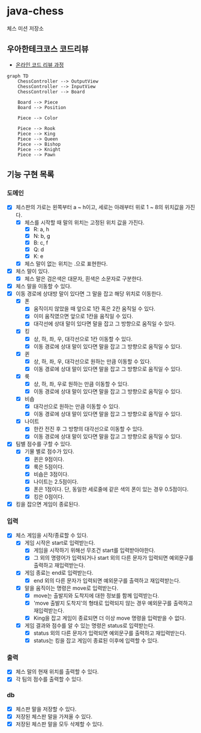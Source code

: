 # java-chess

체스 미션 저장소

## 우아한테크코스 코드리뷰

- [온라인 코드 리뷰 과정](https://github.com/woowacourse/woowacourse-docs/blob/master/maincourse/README.md)

```mermaid
graph TD
    ChessController --> OutputView
    ChessController --> InputView
    ChessController --> Board

    Board --> Piece
    Board --> Position

    Piece --> Color

    Piece --> Rook
    Piece --> King
    Piece --> Queen
    Piece --> Bishop
    Piece --> Knight
    Piece --> Pawn
```

## 기능 구현 목록

### 도메인

- [x] 체스판의 가로는 왼쪽부터 a ~ h이고, 세로는 아래부터 위로 1 ~ 8의 위치값을 가진다.
    - [x] 체스를 시작할 때 말의 위치는 고정된 위치 값을 가진다.
        - [x] R: a, h
        - [x] N: b, g
        - [x] B: c, f
        - [x] Q: d
        - [x] K: e
    - [x] 체스 말이 없는 위치는 .으로 표현한다.
- [x] 체스 말이 있다.
    - [x] 체스 말은 검은색은 대문자, 흰색은 소문자로 구분한다.
- [x] 체스 말을 이동할 수 있다.
- [x] 이동 경로에 상대방 말이 있다면 그 말을 잡고 해당 위치로 이동한다.
    - [x] 폰
        - [x] 움직이지 않았을 때 앞으로 1칸 혹은 2칸 움직일 수 있다.
        - [x] 이미 움직였으면 앞으로 1칸을 움직일 수 있다.
        - [x] 대각선에 상대 말이 있다면 말을 잡고 그 방향으로 움직일 수 있다.
    - [x] 킹
        - [x] 상, 하, 좌, 우, 대각선으로 1칸 이동할 수 있다.
        - [x] 이동 경로에 상대 말이 있다면 말을 잡고 그 방향으로 움직일 수 있다.
    - [x] 퀸
        - [x] 상, 하, 좌, 우, 대각선으로 원하는 만큼 이동할 수 있다.
        - [x] 이동 경로에 상대 말이 있다면 말을 잡고 그 방향으로 움직일 수 있다.
    - [x] 룩
        - [x] 상, 하, 좌, 우로 원하는 만큼 이동할 수 있다.
        - [x] 이동 경로에 상대 말이 있다면 말을 잡고 그 방향으로 움직일 수 있다.
    - [x] 비숍
        - [x] 대각선으로 원하는 만큼 이동할 수 있다.
        - [x] 이동 경로에 상대 말이 있다면 말을 잡고 그 방향으로 움직일 수 있다.
    - [x] 나이트
        - [x] 한칸 전진 후 그 방향의 대각선으로 이동할 수 있다.
        - [x] 이동 경로에 상대 말이 있다면 말을 잡고 그 방향으로 움직일 수 있다.
- [x] 팀별 점수를 구할 수 있다.
    - [x] 기물 별로 점수가 있다.
        - [x] 퀸은 9점이다.
        - [x] 룩은 5점이다.
        - [x] 비숍은 3점이다.
        - [x] 나이트는 2.5점이다.
        - [x] 폰은 1점이다. 단, 동일한 세로줄에 같은 색의 폰이 있는 경우 0.5점이다.
        - [x] 킹은 0점이다.
- [x] 킹을 잡으면 게임이 종료된다.

### 입력

- [x] 체스 게임을 시작/종료할 수 있다.
    - [x] 게임 시작은 start로 입력받는다.
        - [x] 게임을 시작하기 위해선 무조건 start를 입력받아야한다.
        - [x] 그 외의 명령어가 입력되거나 start 외의 다른 문자가 입력되면 예외문구를 출력하고 재입력받는다.
    - [x] 게임 종료는 end로 입력받는다.
        - [x] end 외의 다른 문자가 입력되면 예외문구를 출력하고 재입력받는다.
    - [x] 말을 움직이는 명령은 move로 입력받는다. 
        - [x] move는 출발지와 도착지에 대한 정보를 함께 입력받는다.
        - [x] 'move 출발지 도착지'의 형태로 입력되지 않는 경우 예외문구를 출력하고 재입력받는다.
        - [x] King을 잡고 게임이 종료되면 더 이상 move 명령을 입력받을 수 없다.
    - [x] 게임 결과와 점수를 알 수 있는 명령은 status로 입력받는다.
        - [x] status 외의 다른 문자가 입력되면 예외문구를 출력하고 재입력받는다.
        - [x] status는 킹을 잡고 게임이 종료된 이후에 입력할 수 있다.

### 출력

- [x] 체스 말의 현재 위치를 출력할 수 있다.
- [x] 각 팀의 점수를 출력할 수 있다.

### db

- [x] 체스판 말을 저장할 수 있다.
- [x] 저장된 체스판 말을 가져올 수 있다.
- [x] 저장된 체스판 말을 모두 삭제할 수 있다.
